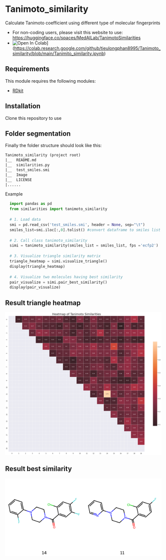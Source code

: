 # Tanimoto_similarity
Calculate Tanimoto coefficient using different type of molecular fingerprints
- For non-coding users, please visit this website to use: https://huggingface.co/spaces/MedAILab/TanimotoSimilarities
- ![Open In Colab](https://colab.research.google.com/assets/colab-badge.svg)](https://colab.research.google.com/github/tieulongphan8995/Tanimoto_similarity/blob/main/Tanimito_similarity.ipynb)

## Requirements
This module requires the following modules:

- [RDkit](https://www.rdkit.org/)

## Installation
Clone this repository to use

## Folder segmentation

Finally the folder structure should look like this:

    Tanimoto_similarity (project root)
    |__  README.md
    |__  similarities.py
    |__  test_smiles.smi
    |__  Image
    |__  LICENSE    
    |......

Example
  ```python
    import pandas as pd
    from similarities import tanimoto_similarity

    # 1. Load data
    smi = pd.read_csv('test_smiles.smi', header = None, sep="\t")
    smiles_list=smi.iloc[:,0].tolist() #convert dataframe to smiles list

    # 2. Call class tanimoto_similarity
    simi = tanimoto_similarity(smiles_list = smiles_list, fps ='ecfp2')

    # 3. Visualize triangle similarity matrix
    triangle_heatmap = simi.visualize_triangle()
    display(triangle_heatmap)

    # 4. Visualize two molecules having best similarity
    pair_visualize = simi.pair_best_similarity()
    display(pair_visualize)
```
## Result triangle heatmap 
<img src='./Image/triangle.png'>

## Result best similarity
<img src='./Image/pair.png'>
